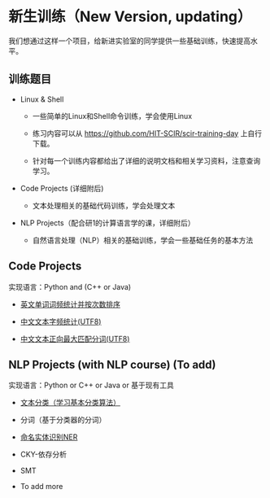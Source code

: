 # 新生训练（New Version, updating）
我们想通过这样一个项目，给新进实验室的同学提供一些基础训练，快速提高水平。

## 训练题目

* Linux & Shell

  * 一些简单的Linux和Shell命令训练，学会使用Linux

  * 练习内容可以从 https://github.com/HIT-SCIR/scir-training-day 上自行下载。

  * 针对每一个训练内容都给出了详细的说明文档和相关学习资料，注意查询学习。

* Code Projects (详细附后)

  * 文本处理相关的基础代码训练，学会处理文本

* NLP Projects（配合研1的计算语言学的课，详细附后）

  * 自然语言处理（NLP）相关的基础训练，学会一些基础任务的基本方法

## Code Projects 

实现语言：Python and (C++ or Java)

* [英文单词词频统计并按次数排序](code-projects/word-count-EN/)

* [中文文本字频统计(UTF8)](code-projects/ch-count-CN/ch-count-CN.md)

* [中文文本正向最大匹配分词(UTF8)](code-projects/word-seg-CN/word-seg-CN.md)


## NLP Projects (with NLP course)  (To add)

实现语言：Python or C++ or Java or 基于现有工具

* [文本分类（学习基本分类算法）](nlp-projects/text-classification)

* 分词（基于分类器的分词）

* [命名实体识别NER](nlp-projects/named-entity-recognition)

* CKY-依存分析

* SMT

* To add more
